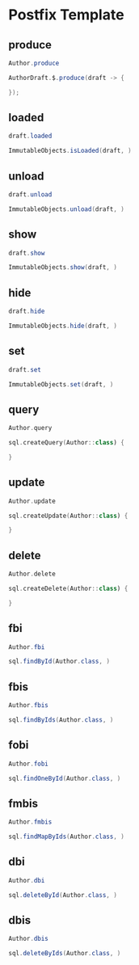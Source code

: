 # Postfix Template

## produce

```java
Author.produce
```

```java
AuthorDraft.$.produce(draft -> {

});
```

## loaded

```java
draft.loaded
```

```java
ImmutableObjects.isLoaded(draft, )
```

## unload

```java
draft.unload
```

```java
ImmutableObjects.unload(draft, )
```

## show

```java
draft.show
```

```java
ImmutableObjects.show(draft, )
```

## hide

```java
draft.hide
```

```java
ImmutableObjects.hide(draft, )
```

## set

```java
draft.set
```

```java
ImmutableObjects.set(draft, )
```

## query

```kotlin
Author.query
```

```kotlin
sql.createQuery(Author::class) {

}
```

## update

```kotlin
Author.update
```

```kotlin
sql.createUpdate(Author::class) {

}
```

## delete

```kotlin
Author.delete
```

```kotlin
sql.createDelete(Author::class) {

}
```

## fbi

```java
Author.fbi
```

```java
sql.findById(Author.class, )
```

## fbis

```java
Author.fbis
```

```java
sql.findByIds(Author.class, )
```

## fobi

```java
Author.fobi
```

```java
sql.findOneById(Author.class, )
```

## fmbis

```java
Author.fmbis
```

```java
sql.findMapByIds(Author.class, )
```

## dbi

```java
Author.dbi
```

```java
sql.deleteById(Author.class, )
```

## dbis

```java
Author.dbis
```

```java
sql.deleteByIds(Author.class, )
```
